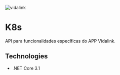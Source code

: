 ![vidalink](https://gitlab.com/uploads/-/system/group/avatar/4474270/vidalink-logo-66x33.png)

# K8s

API para funcionalidades específicas do APP Vidalink.

## Technologies

- .NET Core 3.1
